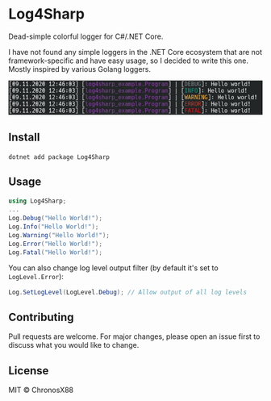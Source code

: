 # Log4Sharp

Dead-simple colorful logger for C#/.NET Core.

I have not found any simple loggers in the .NET Core ecosystem that are not framework-specific and have easy usage, so I decided to write this one. Mostly inspired by various Golang loggers.

![](./assets/log.png)

## Install

```
dotnet add package Log4Sharp
```

## Usage

```c#
using Log4Sharp;
...
Log.Debug("Hello World!");
Log.Info("Hello World!");
Log.Warning("Hello World!");
Log.Error("Hello World!");
Log.Fatal("Hello World!");
```

You can also change log level output filter (by default it's set to `LogLevel.Error`):

```c#
Log.SetLogLevel(LogLevel.Debug); // Allow output of all log levels
```

## Contributing

Pull requests are welcome. For major changes, please open an issue first to discuss what you would like to change.

## License

MIT © ChronosX88
